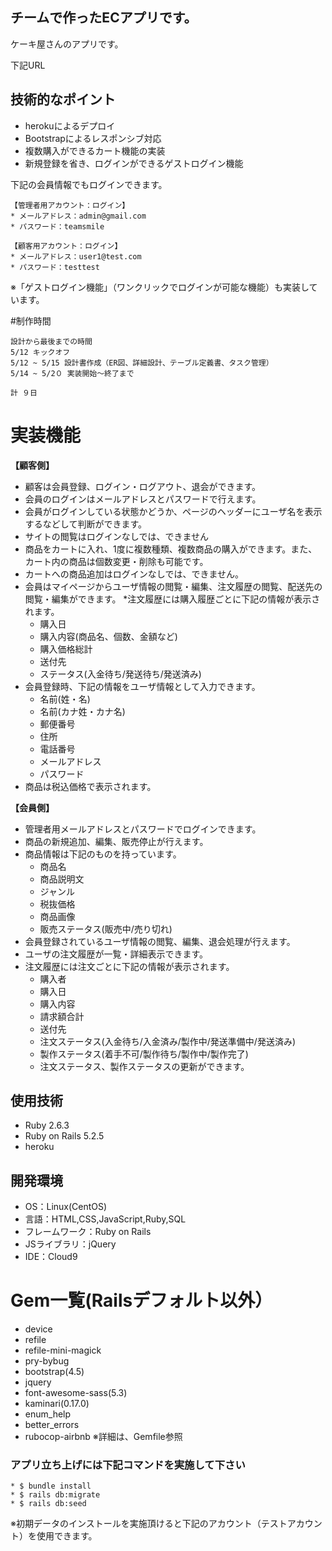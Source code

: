 ## チームで作ったECアプリです。
ケーキ屋さんのアプリです。

下記URL


## 技術的なポイント
 * herokuによるデプロイ
 * Bootstrapによるレスポンシブ対応
 * 複数購入ができるカート機能の実装
 * 新規登録を省き、ログインができるゲストログイン機能

下記の会員情報でもログインできます。

```
【管理者用アカウント：ログイン】
* メールアドレス：admin@gmail.com
* パスワード：teamsmile

【顧客用アカウント：ログイン】
* メールアドレス：user1@test.com
* パスワード：testtest
```
※「ゲストログイン機能」（ワンクリックでログインが可能な機能）も実装しています。


#制作時間

```
設計から最後までの時間
5/12 キックオフ 
5/12 ~ 5/15 設計書作成（ER図、詳細設計、テーブル定義書、タスク管理）
5/14 ~ 5/2０ 実装開始〜終了まで

計 ９日
```

# 実装機能
**【顧客側】**
* 顧客は会員登録、ログイン・ログアウト、退会ができます。
* 会員のログインはメールアドレスとパスワードで行えます。
* 会員がログインしている状態かどうか、ページのヘッダーにユーザ名を表示するなどして判断ができます。
* サイトの閲覧はログインなしでは、できません
* 商品をカートに入れ、1度に複数種類、複数商品の購入ができます。また、カート内の商品は個数変更・削除も可能です。
* カートへの商品追加はログインなしでは、できません。
* 会員はマイページからユーザ情報の閲覧・編集、注文履歴の閲覧、配送先の閲覧・編集ができます。
*注文履歴には購入履歴ごとに下記の情報が表示されます。
  * 購入日
  * 購入内容(商品名、個数、金額など)
  * 購入価格総計
  * 送付先
  * ステータス(入金待ち/発送待ち/発送済み)
* 会員登録時、下記の情報をユーザ情報として入力できます。
  * 名前(姓・名)
  * 名前(カナ姓・カナ名)
  * 郵便番号
  * 住所
  * 電話番号
  * メールアドレス
  * パスワード 
* 商品は税込価格で表示されます。

**【会員側】**
* 管理者用メールアドレスとパスワードでログインできます。
* 商品の新規追加、編集、販売停止が行えます。
* 商品情報は下記のものを持っています。
  * 商品名
  * 商品説明文
  * ジャンル
  * 税抜価格
  * 商品画像
  * 販売ステータス(販売中/売り切れ)
* 会員登録されているユーザ情報の閲覧、編集、退会処理が行えます。
* ユーザの注文履歴が一覧・詳細表示できます。
* 注文履歴には注文ごとに下記の情報が表示されます。
  * 購入者
  * 購入日
  * 購入内容
  * 請求額合計
  * 送付先
  * 注文ステータス(入金待ち/入金済み/製作中/発送準備中/発送済み)
  * 製作ステータス(着手不可/製作待ち/製作中/製作完了)
  * 注文ステータス、製作ステータスの更新ができます。

## 使用技術
* Ruby 2.6.3
* Ruby on Rails 5.2.5
* heroku

## 開発環境
- OS：Linux(CentOS)
- 言語：HTML,CSS,JavaScript,Ruby,SQL
- フレームワーク：Ruby on Rails
- JSライブラリ：jQuery
- IDE：Cloud9  

# Gem一覧(Railsデフォルト以外）
* device
* refile
* refile-mini-magick
* pry-bybug
* bootstrap(4.5)
* jquery
* font-awesome-sass(5.3)
* kaminari(0.17.0)
* enum_help
* better_errors
* rubocop-airbnb
※詳細は、Gemfile参照


### アプリ立ち上げには下記コマンドを実施して下さい

```
* $ bundle install
* $ rails db:migrate
* $ rails db:seed
```

※初期データのインストールを実施頂けると下記のアカウント（テストアカウント）を使用できます。


